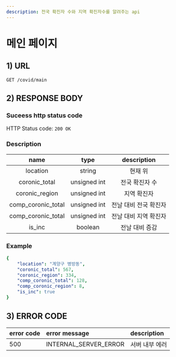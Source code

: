 ```yaml
---
description: 전국 확진자 수와 지역 확진자수를 알려주는 api
---
```


# 메인 페이지

## 1\) URL

```text
GET /covid/main
```

## 2\) RESPONSE BODY

### Suceess http status code

HTTP Status code: `200 OK`

### Description

| name | type | description |
| :---: | :---: | :---: |
| location | string | 현재 위 |
| coronic\_total | unsigned int | 전국 확진자 수 |
| coronic\_region | unsigned int | 지역 확진자 |
| comp\_coronic\_total | unsigned int | 전날 대비 전국 확진자 |
| comp\_coronic\_total | unsigned int | 전날 대비 지역 확진자 |
| is\_inc | boolean | 전날 대비 증감 |

### Example

```yaml
{
	"location": "계양구 병방동",
	"coronic_total": 567,
	"coronic_region": 334,
	"comp_coronic_total": 128,
	"comp_coronic_region": 8,
	"is_inc": true
}
```

## 3\) ERROR CODE

| error code | error message | description |
| :--- | :--- | :--- |
| 500 | INTERNAL\_SERVER\_ERROR | 서버 내부 에러 |

